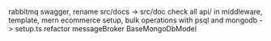 rabbitmq
swagger, rename src/docs -> src/doc
check all api/ in middleware, template, mern ecommerce
setup, bulk operations with psql and mongodb -> setup.ts
refactor messageBroker
BaseMongoDbModel
